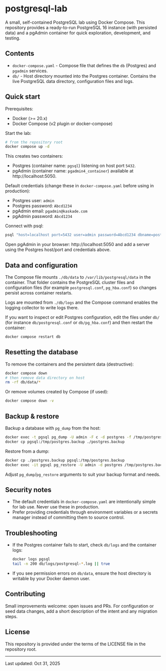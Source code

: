 # postgresql-lab

A small, self-contained PostgreSQL lab using Docker Compose. This repository provides a ready-to-run PostgreSQL 16 instance (with persisted data) and a pgAdmin container for quick exploration, development, and testing.

## Contents

- `docker-compose.yaml` - Compose file that defines the `db` (Postgres) and `pgadmin` services.
- `db/` - Host directory mounted into the Postgres container. Contains the live PostgreSQL data directory, configuration files and logs.

## Quick start

Prerequisites:

- Docker (>= 20.x)
- Docker Compose (v2 plugin or docker-compose)

Start the lab:

```bash
# from the repository root
docker compose up -d
```

This creates two containers:

- Postgres (container name: `pgsql`) listening on host port `5432`.
- pgAdmin (container name: `pgadmin4_container`) available at http://localhost:5050.

Default credentials (change these in `docker-compose.yaml` before using in production):

- Postgres user: `admin`
- Postgres password: `Abcd1234`
- pgAdmin email: `pgadmin@kaskade.com`
- pgAdmin password: `Abcd1234`

Connect with psql:

```bash
psql "host=localhost port=5432 user=admin password=Abcd1234 dbname=postgres"
```

Open pgAdmin in your browser: http://localhost:5050 and add a server using the Postgres host/port and credentials above.

## Data and configuration

The Compose file mounts `./db/data` to `/var/lib/postgresql/data` in the container. That folder contains the PostgreSQL cluster files and configuration files (for example `postgresql.conf`, `pg_hba.conf`) so changes persist across container restarts.

Logs are mounted from `./db/logs` and the Compose command enables the logging collector to write logs there.

If you want to inspect or edit Postgres configuration, edit the files under `db/` (for instance `db/postgresql.conf` or `db/pg_hba.conf`) and then restart the container:

```bash
docker compose restart db
```

## Resetting the database

To remove the containers and the persistent data (destructive):

```bash
docker compose down
# then remove data directory on host
rm -rf db/data/*
```

Or remove volumes created by Compose (if used):

```bash
docker compose down -v
```

## Backup & restore

Backup a database with `pg_dump` from the host:

```bash
docker exec -t pgsql pg_dump -U admin -F c -d postgres -f /tmp/postgres.backup
docker cp pgsql:/tmp/postgres.backup ./postgres.backup
```

Restore from a dump:

```bash
docker cp ./postgres.backup pgsql:/tmp/postgres.backup
docker exec -it pgsql pg_restore -U admin -d postgres /tmp/postgres.backup
```

Adjust `pg_dump`/`pg_restore` arguments to suit your backup format and needs.

## Security notes

- The default credentials in `docker-compose.yaml` are intentionally simple for lab use. Never use these in production.
- Prefer providing credentials through environment variables or a secrets manager instead of committing them to source control.

## Troubleshooting

- If the Postgres container fails to start, check `db/logs` and the container logs:

	```bash
	docker logs pgsql
	tail -n 200 db/logs/postgresql-*.log || true
	```

- If you see permission errors on `db/data`, ensure the host directory is writable by your Docker daemon user.

## Contributing

Small improvements welcome: open issues and PRs. For configuration or seed data changes, add a short description of the intent and any migration steps.

## License

This repository is provided under the terms of the LICENSE file in the repository root.

---
Last updated: Oct 31, 2025
